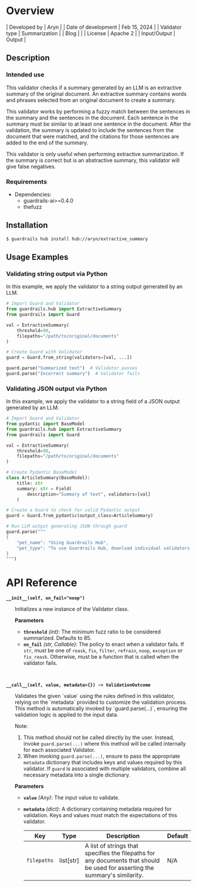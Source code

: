 # Overview

| Developed by | Aryn |
| Date of development | Feb 15, 2024 |
| Validator type | Summarization |
| Blog |  |
| License | Apache 2 |
| Input/Output | Output |

## Description

### Intended use
This validator checks if a summary generated by an LLM is an extractive summary of the original document. An extractive summary contains words and phrases selected from an original document to create a summary.

This validator works by performing a fuzzy match between the sentences in the summary and the sentences in the document. Each sentence in the summary must be similar to at least one sentence in the document. After the validation, the summary is updated to include the sentences from the document that were matched, and the citations for those sentences are added to the end of the summary.

This validator is only useful when performing extractive summarization. If the summary is correct but is an abstractive summary, this validator will give false negatives.

### Requirements

* Dependencies:
	- guardrails-ai>=0.4.0
    - thefuzz

## Installation

```bash
$ guardrails hub install hub://aryn/extractive_summary
```

## Usage Examples

### Validating string output via Python

In this example, we apply the validator to a string output generated by an LLM.

```python
# Import Guard and Validator
from guardrails.hub import ExtractiveSummary
from guardrails import Guard

val = ExtractiveSummary(
    threshold=90,
    filepaths="/path/to/original/documents"
)

# Create Guard with Validator
guard = Guard.from_string(validators=[val, ...])

guard.parse("Summarized text")  # Validator passes
guard.parse("Incorrect summary")  # Validator fails
```

### Validating JSON output via Python

In this example, we apply the validator to a string field of a JSON output generated by an LLM.

```python
# Import Guard and Validator
from pydantic import BaseModel
from guardrails.hub import ExtractiveSummary
from guardrails import Guard

val = ExtractiveSummary(
    threshold=90,
    filepaths="/path/to/original/documents"
)

# Create Pydantic BaseModel
class ArticleSummary(BaseModel):
    title: str
    summary: str = Field(
        description="Summary of text", validators=[val]
    )

# Create a Guard to check for valid Pydantic output
guard = Guard.from_pydantic(output_class=ArticleSummary)

# Run LLM output generating JSON through guard
guard.parse("""
{
    "pet_name": "Using Guardrails Hub",
    "pet_type": "To use Guardrails Hub, download individual validators using the CLI and compose them together into guards."
}
""")
```

# API Reference

**`__init__(self, on_fail="noop")`**
<ul>
Initializes a new instance of the Validator class.

**Parameters**
- **`threshold`** *(int)*: The minimum fuzz ratio to be considered summarized.  Defaults to 85.
- **`on_fail`** *(str, Callable)*: The policy to enact when a validator fails. If `str`, must be one of `reask`, `fix`, `filter`, `refrain`, `noop`, `exception` or `fix_reask`. Otherwise, must be a function that is called when the validator fails.
</ul>
<br/>

**`__call__(self, value, metadata={}) -> ValidationOutcome`**
<ul>
Validates the given `value` using the rules defined in this validator, relying on the `metadata` provided to customize the validation process. This method is automatically invoked by `guard.parse(...)`, ensuring the validation logic is applied to the input data.

Note:

1. This method should not be called directly by the user. Instead, invoke `guard.parse(...)` where this method will be called internally for each associated Validator.
2. When invoking `guard.parse(...)`, ensure to pass the appropriate `metadata` dictionary that includes keys and values required by this validator. If `guard` is associated with multiple validators, combine all necessary metadata into a single dictionary.

**Parameters**
- **`value`** *(Any)*: The input value to validate.
- **`metadata`** *(dict)*: A dictionary containing metadata required for validation. Keys and values must match the expectations of this validator.
    
    
    | Key | Type | Description | Default |
    | --- | --- | --- | --- |
    | `filepaths` | list[str] | A list of strings that specifies the filepaths for any documents that should be used for asserting the summary's similarity. | N/A |
</ul>
